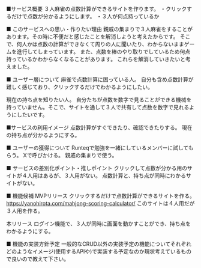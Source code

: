 ■サービス概要
３人麻雀の点数計算ができるサイトを作ります。
・クリックするだけで点数が分かるようにします。
・３人が何点持っているか

■ このサービスへの思い・作りたい理由
親戚の集まりで３人麻雀をすることがあります。その時に不便だと感じたことを解消しようと考えたからです。
そこで、何人かは点数の計算ができなくて周りの人に聞いたり、わからないままゲームを進行してしまっています。
また、点数を棒のやり取りでしているため何点持っているかわからなくなることがあります。
これらを解消していきたいと考えました。

■ ユーザー層について
麻雀で点数計算に困っている人。
自分も含め点数計算が難しく感じており、クリックするだけでわかるようにしたい。

現在の持ち点を知りたい人。
自分たちが点数を数字で見ることができる機械を持っていません。そこで、サイトを通して３人で共有して点数を数字で見れるようにしたいです。

■サービスの利用イメージ
点数計算がすぐできたり、確認できたりする。
現在の持ち点が分かるようにする。

■ ユーザーの獲得について
Runteqで勉強を一緒にしているメンバーに試してもらう。
Xで呼びかける。
親戚の集まりで使う。

■ サービスの差別化ポイント・推しポイント
クリックして点数が分かる用のサイトが４人用はあるが、３人用がない。
点数計算と、持ち点が同時にわかるサイトがない。

■ 機能候補
MVPリリース
クリックするだけで点数計算ができるサイトを作る。
https://yanohirota.com/mahjong-scoring-calculator/
このサイトは４人用だが３人用を作る。

本リリース
ログイン機能で、３人が同時に画面を動かすことができ、持ち点をわかるようにする。


■ 機能の実装方針予定
一般的なCRUD以外の実装予定の機能についてそれぞれどのようなイメージ(使用するAPIや)で実装する予定なのか現状考えているもので良いので教えて下さい。

